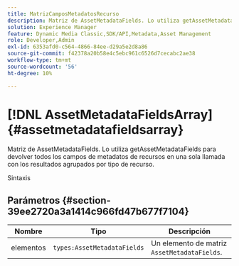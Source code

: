 ```yaml
---
title: MatrizCamposMetadatosRecurso
description: Matriz de AssetMetadataFields. Lo utiliza getAssetMetadataFields para devolver todos los campos de metadatos de recursos en una sola llamada con los resultados agrupados por tipo de recurso.
solution: Experience Manager
feature: Dynamic Media Classic,SDK/API,Metadata,Asset Management
role: Developer,Admin
exl-id: 6353afd0-c564-4866-84ee-d29a5e2d8a86
source-git-commit: f42378a20b58e4c5ebc961c6526d7cecabc2ae38
workflow-type: tm+mt
source-wordcount: '56'
ht-degree: 10%

---
```


# [!DNL AssetMetadataFieldsArray]{#assetmetadatafieldsarray}

Matriz de AssetMetadataFields. Lo utiliza getAssetMetadataFields para devolver todos los campos de metadatos de recursos en una sola llamada con los resultados agrupados por tipo de recurso.

Sintaxis

## Parámetros {#section-39ee2720a3a1414c966fd47b677f7104}

| Nombre | Tipo | Descripción |
|---|---|---|
| elementos | `types:AssetMetadataFields` | Un elemento de matriz `AssetMetadataFields`. |
